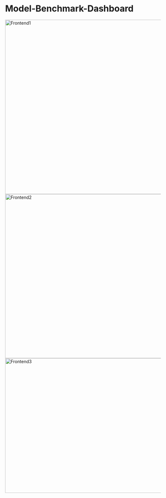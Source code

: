 # Model-Benchmark-Dashboard
<img width="905" height="563" alt="Frontend1" src="https://github.com/user-attachments/assets/eab05bc6-dd10-499f-b10b-ddb9a3c9ee77" />
<img width="1058" height="530" alt="Frontend2" src="https://github.com/user-attachments/assets/b01ae204-bf39-4b7f-9059-3bf580865f5d" />
<img width="901" height="435" alt="Frontend3" src="https://github.com/user-attachments/assets/850524ce-8a96-4c67-9b3c-2664e5ce3114" />
